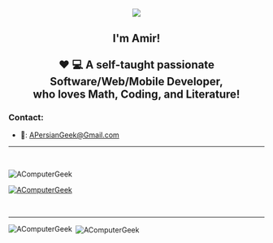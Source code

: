 <h1 align="center">
  <img src="https://readme-typing-svg.herokuapp.com/?lines=Hello+and+Welcome!;&center=true&font=Vazirmatn&weight=900&duration=3000&pause=1000&height=50&width=600&color=E32934&size=30">
</h1>
<h2 align="center">I'm Amir! <br /><br /> ❤ 💻 A self-taught passionate Software/Web/Mobile Developer, <br />who loves Math, Coding, and Literature!<br /></h2>


<h3 align="left">Contact:</h3>
<!-- <p align="left">
<a href="https://www.linkedin.com/in/acomputergeek/" target="blank"><img align="center" src="https://raw.githubusercontent.com/rahuldkjain/github-profile-readme-generator/master/src/images/icons/Social/linked-in-alt.svg" alt="AComputerGeek" height="30" width="40" /></a>
</p> -->

- 📧: [APersianGeek@Gmail.com](APersianGeek@Gmail.com)

<hr><br />

<p align="left"> <img src="https://komarev.com/ghpvc/?username=AComputerGeek&label=Profile%20views&color=0e75b6&style=flat" alt="AComputerGeek" /> </p>

<p align="left"> <a href="https://github.com/ryo-ma/github-profile-trophy"><img src="https://github-profile-trophy.vercel.app/?username=AComputerGeek" alt="AComputerGeek" /></a> </p>

<br />

<hr>
  
<p><img align="left" src="https://github-readme-stats.vercel.app/api/top-langs?username=AComputerGeek&show_icons=true&locale=en&layout=compact" alt="AComputerGeek" /></p>

<p>&nbsp;<img align="center" src="https://github-readme-stats.vercel.app/api?username=AComputerGeek&show_icons=true&locale=en" alt="AComputerGeek" /></p>
